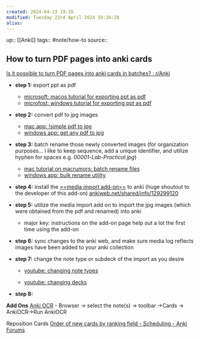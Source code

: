 ```yaml
---
created: 2024-04-23 19:15
modified: Tuesday 23rd April 2024 19:16:28
alias:
---
```

up::  [[Anki]]
tags:: #note/how-to
source::
## How to turn PDF pages into anki cards
[Is it possible to turn PDF pages into anki cards in batches? : r/Anki](https://www.reddit.com/r/Anki/comments/mufglx/is_it_possible_to_turn_pdf_pages_into_anki_cards/)

- **step 1:** export ppt as pdf
    - [microsoft: macos tutorial for exporting ppt as pdf](https://support.microsoft.com/en-us/office/save-powerpoint-presentations-as-pdf-files-9b5c786b-9c6e-4fe6-81f6-9372f77c47c8#OfficeVersion=macOS)
    - [microfost: windows tutorial for exporting ppt as pdf](https://support.microsoft.com/en-us/office/save-powerpoint-presentations-as-pdf-files-9b5c786b-9c6e-4fe6-81f6-9372f77c47c8#OfficeVersion=Windows)

- **step 2:** convert pdf to jpg images
    - [mac app: !simple pdf to jpg](https://apps.apple.com/us/app/simple-pdf-to-jpg/id1087705047?mt=12)
    - [windows app: get any pdf to jpg](https://www.microsoft.com/en-us/p/any-pdf-to-jpg-pdf-to-jpeg-pdf-to-png-pdf-to-images-converter/9ngv3rrb3zk2?activetab=pivot:overviewtab)

- **step 3:** batch rename those newly converted images (for organization purposes... i like to keep sequence, add a unique identifier, and utilize hyphen for spaces e.g. _00001-Lab-Practical.jpg_)
    - [mac tutorial on macrumors: batch rename files](https://www.macrumors.com/how-to/batch-rename-files-in-macos/)
    - [windows app: bulk rename utility](https://www.bulkrenameutility.co.uk/)

- **step 4:** install the [==media import add-on==](https://ankiweb.net/shared/info/1531997860) to anki (huge shoutout to the developer of this add-on) [ankiweb.net/shared/info/129299120](https://ankiweb.net/shared/info/129299120)

- **step 5:** utilize the media import add on to import the jpg images (which were obtained from the pdf and renamed) into anki

    - major key: instructions on the add-on page help out a lot the first time using the add-on

- **step 6:** sync changes to the anki web, and make sure media log reflects images have been added to your anki collection

- **step 7:** change the note type or subdeck of the import as you desire

    - [youtube: changing note types](https://www.youtube.com/watch?v=AWWJTHt9UIk)

    - [youtube: changing decks](https://www.youtube.com/watch?v=V_tTfNGG8aE)

- **step 8:** 


**Add Ons**
[Anki OCR](https://ankiweb.net/shared/info/546383173)
	- Browser -> select the note(s) -> toolbar ->Cards -> AnkiOCR->Run AnkiOCR

Reposition Cards
[Order of new cards by ranking field - Scheduling - Anki Forums](https://forums.ankiweb.net/t/order-of-new-cards-by-ranking-field/12202/4)
